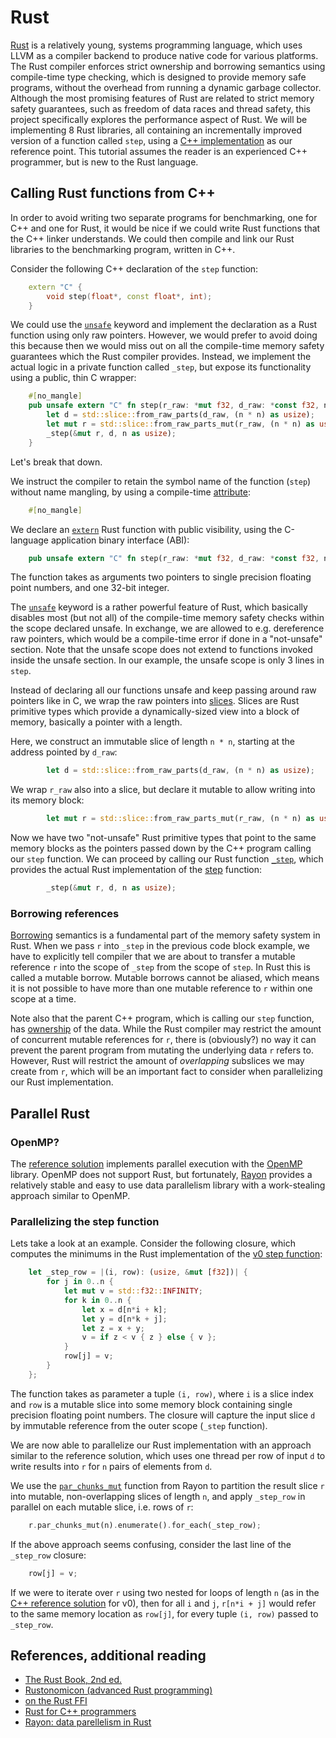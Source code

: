 # Rust

[Rust](https://www.rust-lang.org/en-US/) is a relatively young, systems programming language, which uses LLVM as a compiler backend to produce native code for various platforms.
The Rust compiler enforces strict ownership and borrowing semantics using compile-time type checking, which is designed to provide memory safe programs, without the overhead from running a dynamic garbage collector.
Although the most promising features of Rust are related to strict memory safety guarantees, such as freedom of data races and thread safety, this project specifically explores the performance aspect of Rust.
We will be implementing 8 Rust libraries, all containing an incrementally improved version of a function called `step`, using a [C++ implementation](http://ppc.cs.aalto.fi/ch2/) as our reference point.
This tutorial assumes the reader is an experienced C++ programmer, but is new to the Rust language.

## Calling Rust functions from C++

In order to avoid writing two separate programs for benchmarking, one for C++ and one for Rust, it would be nice if we could write Rust functions that the C++ linker understands.
We could then compile and link our Rust libraries to the benchmarking program, written in C++.

Consider the following C++ declaration of the `step` function:
```cpp
    extern "C" {
        void step(float*, const float*, int);
    }
```
We could use the [`unsafe`](https://doc.rust-lang.org/book/second-edition/ch19-01-unsafe-rust.html#unsafe-rust) keyword and implement the declaration as a Rust function using only raw pointers.
However, we would prefer to avoid doing this because then we would miss out on all the compile-time memory safety guarantees which the Rust compiler provides.
Instead, we implement the actual logic in a private function called `_step`, but expose its functionality using a public, thin C wrapper:
```rust
    #[no_mangle]
    pub unsafe extern "C" fn step(r_raw: *mut f32, d_raw: *const f32, n: i32) {
        let d = std::slice::from_raw_parts(d_raw, (n * n) as usize);
        let mut r = std::slice::from_raw_parts_mut(r_raw, (n * n) as usize);
        _step(&mut r, d, n as usize);
    }
```

Let's break that down.

We instruct the compiler to retain the symbol name of the function (`step`) without name mangling, by using a compile-time [attribute](https://doc.rust-lang.org/reference/attributes.html#miscellaneous-attributes):
```rust
    #[no_mangle]
```

We declare an [`extern`](https://doc.rust-lang.org/book/second-edition/ch19-01-unsafe-rust.html#using-extern-functions-to-call-external-code) Rust function with public visibility, using the C-language application binary interface (ABI):
```rust
    pub unsafe extern "C" fn step(r_raw: *mut f32, d_raw: *const f32, n: i32) {
```
The function takes as arguments two pointers to single precision floating point numbers, and one 32-bit integer.

The [`unsafe`](https://doc.rust-lang.org/book/second-edition/ch19-01-unsafe-rust.html#unsafe-rust) keyword is a rather powerful feature of Rust, which basically disables most (but not all) of the compile-time memory safety checks within the scope declared unsafe.
In exchange, we are allowed to e.g. dereference raw pointers, which would be a compile-time error if done in a "not-unsafe" section.
Note that the unsafe scope does not extend to functions invoked inside the unsafe section.
In our example, the unsafe scope is only 3 lines in `step`.

Instead of declaring all our functions unsafe and keep passing around raw pointers like in C, we wrap the raw pointers into [slices](https://doc.rust-lang.org/std/primitive.slice.html).
Slices are Rust primitive types which provide a dynamically-sized view into a block of memory, basically a pointer with a length.

Here, we construct an immutable slice of length `n * n`, starting at the address pointed by `d_raw`:
```rust
        let d = std::slice::from_raw_parts(d_raw, (n * n) as usize);
```

We wrap `r_raw` also into a slice, but declare it mutable to allow writing into its memory block:
```rust
        let mut r = std::slice::from_raw_parts_mut(r_raw, (n * n) as usize);
```

Now we have two "not-unsafe" Rust primitive types that point to the same memory blocks as the pointers passed down by the C++ program calling our `step` function.
We can proceed by calling our Rust function [`_step`](/src/rust/v0_baseline/src/lib.rs), which provides the actual Rust implementation of the [step](http://ppc.cs.aalto.fi/ch2/) function:
```rust
        _step(&mut r, d, n as usize);
```

### Borrowing references

[Borrowing](https://doc.rust-lang.org/book/second-edition/ch04-02-references-and-borrowing.html) semantics is a fundamental part of the memory safety system in Rust.
When we pass `r` into `_step` in the previous code block example, we have to explicitly tell compiler that we are about to transfer a mutable reference `r` into the scope of `_step` from the scope of `step`.
In Rust this is called a mutable borrow.
Mutable borrows cannot be aliased, which means it is not possible to have more than one mutable reference to `r` within one scope at a time.

Note also that the parent C++ program, which is calling our `step` function, has [ownership](https://doc.rust-lang.org/book/second-edition/ch04-01-what-is-ownership.html) of the data.
While the Rust compiler may restrict the amount of concurrent mutable references for `r`, there is (obviously?) no way it can prevent the parent program from mutating the underlying data `r` refers to.
However, Rust will restrict the amount of *overlapping* subslices we may create from `r`, which will be an important fact to consider when parallelizing our Rust implementation.

## Parallel Rust

### OpenMP?

The [reference solution](http://ppc.cs.aalto.fi/ch2/) implements parallel execution with the [OpenMP](http://ppc.cs.aalto.fi/ch2/openmp/) library.
OpenMP does not support Rust, but fortunately, [Rayon](https://docs.rs/rayon/1.0.2/rayon/) provides a relatively stable and easy to use data parallelism library with a work-stealing approach similar to OpenMP.

### Parallelizing the step function

Lets take a look at an example.
Consider the following closure, which computes the minimums in the Rust implementation of the [v0 step function](/src/rust/v0_baseline/src/lib.rs):
```rust
    let _step_row = |(i, row): (usize, &mut [f32])| {
        for j in 0..n {
            let mut v = std::f32::INFINITY;
            for k in 0..n {
                let x = d[n*i + k];
                let y = d[n*k + j];
                let z = x + y;
                v = if z < v { z } else { v };
            }
            row[j] = v;
        }
    };
```
The function takes as parameter a tuple `(i, row)`, where `i` is a slice index and `row` is a mutable slice into some memory block containing single precision floating point numbers.
The closure will capture the input slice `d` by immutable reference from the outer scope (`_step` function).

We are now able to parallelize our Rust implementation with an approach similar to the reference solution, which uses one thread per row of input `d` to write results into `r` for `n` pairs of elements from `d`.

We use the [`par_chunks_mut`](https://docs.rs/rayon/1.0.2/rayon/slice/trait.ParallelSliceMut.html#method.par_chunks_mut) function from Rayon to partition the result slice `r` into mutable, non-overlapping slices of length `n`, and apply `_step_row` in parallel on each mutable slice, i.e. rows of `r`:
```rust
    r.par_chunks_mut(n).enumerate().for_each(_step_row);
```

If the above approach seems confusing, consider the last line of the `_step_row` closure:
```rust
    row[j] = v;
```
If we were to iterate over `r` using two nested for loops of length `n` (as in the [C++ reference solution](http://ppc.cs.aalto.fi/ch2/v0/) for v0), then for all `i` and `j`, `r[n*i + j]` would refer to the same memory location as `row[j]`, for every tuple `(i, row)` passed to `_step_row`.

## References, additional reading

* [The Rust Book, 2nd ed.](https://doc.rust-lang.org/book/second-edition/index.html)
* [Rustonomicon (advanced Rust programming)](https://doc.rust-lang.org/nomicon/)
* [on the Rust FFI](https://blog.rust-lang.org/2015/04/24/Rust-Once-Run-Everywhere.html)
* [Rust for C++ programmers](https://github.com/nrc/r4cppp)
* [Rayon: data parellelism in Rust](http://smallcultfollowing.com/babysteps/blog/2015/12/18/rayon-data-parallelism-in-rust/)
